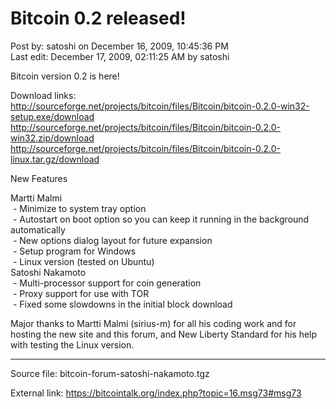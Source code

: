 # Bitcoin 0.2 released!

Post by: satoshi on December 16, 2009, 10:45:36 PM<br />
Last edit: December 17, 2009, 02:11:25 AM by satoshi

Bitcoin version 0.2 is here!

Download links:<br />
http://sourceforge.net/projects/bitcoin/files/Bitcoin/bitcoin-0.2.0-win32-setup.exe/download <br />
http://sourceforge.net/projects/bitcoin/files/Bitcoin/bitcoin-0.2.0-win32.zip/download <br />
http://sourceforge.net/projects/bitcoin/files/Bitcoin/bitcoin-0.2.0-linux.tar.gz/download <br />

New Features

Martti Malmi<br />
&nbsp;\- Minimize to system tray option<br />
&nbsp;\- Autostart on boot option so you can keep it running in the background automatically<br />
&nbsp;\- New options dialog layout for future expansion<br />
&nbsp;\- Setup program for Windows<br />
&nbsp;\- Linux version (tested on Ubuntu)<br />
Satoshi Nakamoto<br />
&nbsp;\- Multi-processor support for coin generation<br />
&nbsp;\- Proxy support for use with TOR<br />
&nbsp;\- Fixed some slowdowns in the initial block download<br />

Major thanks to Martti Malmi (sirius-m) for all his coding work and for hosting the new site and this forum, and New Liberty Standard for his help with testing the Linux version.

---

Source file: bitcoin-forum-satoshi-nakamoto.tgz

External link: https://bitcointalk.org/index.php?topic=16.msg73#msg73
